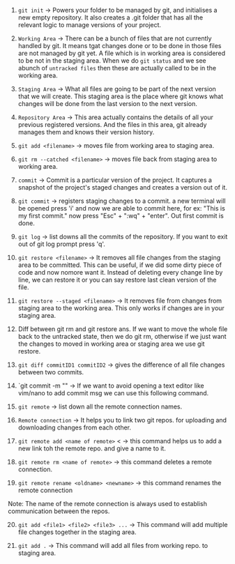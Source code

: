 1. `git init` -> Powers your folder to be managed by git, and initialises a new empty repository.
It also creates a .git folder that has all the relevant logic to manage versions of your project.

2. `Working Area` -> There can be a bunch of files that are not currently handled by git.
It means tgat changes done or to be done in those files are not managed by git yet.
A file which is in working area is considered to be not in the staging area. 
When we do `git status` and we see abunch of `untracked files` then these are actually 
called to be in the working area.

3. `Staging Area` -> What all files are going to be part of the next version that we will 
create. This staging area is the place where git knows what changes will be done from the 
last version to the next version.

4. `Repository Area` -> This area actually contains the details of all your previous 
registered versions. And the files in this area, git already manages them and knows their
version history.

5. `git add <filename>` -> moves file from working area to staging area.

6. `git rm --catched <filename>` -> moves file back from staging area to working area.

7. `commit` -> Commit is a particular version of the project. It captures a snapshot
of the project's staged changes and creates a version out of it.

8. `git commit` -> registers staging changes to a commit.
    a new terminal will be opened press 'i' and now we are able to commit here,
    for ex: "This is my first commit."
    now press "Esc" + ":wq" + "enter".
    Out first commit is done.

9. `git log` -> list downs all the commits of the repository. If you want to exit out
of git log prompt press 'q'. 

10. `git restore <filename>` -> It removes all file changes from the staging area to be 
committed. This can be useful, if we did some dirty piece of code and now nomore want it.
Instead of deleting every change line by line, we can restore it or you can say restore 
last clean version of the file.

11. `git restore --staged <filename>` -> It removes file from changes from staging area to
the working area. This only works if changes are in your staging area.

12. Diff between git rm and git restore
ans. If we want to move the whole file back to the untracked state, then we do git rm,
otherwise if we just want the changes to moved in working area or staging area we use 
git restore.

13. `git diff commitID1 commitID2` -> gives the difference of all file changes between 
two commits.

14. `git commit -m "<our commit msg>" -> If we want to avoid opening a text editor like 
vim/nano to add commit msg we can use this following command.

15. `git remote` -> list down all the remote connection names.

16. `Remote connection` -> It helps you to link two git repos. for uploading and downloading changes from each other.

17. `git remote add <name of remote>` <<link of the remote> -> this command helps us to 
add a new link toh the remote repo. and give a name to it.

18. `git remote rm <name of remote>` -> this command deletes a remote connection.

19. `git remote rename <oldname> <newname>` -> this command renames the remote connection

Note: The name of the remote connection is always used to establish communication between 
the repos.

20. `git add <file1> <file2> <file3> ...` -> This command will add multiple file changes together in the staging area.

21. `git add .` -> This command will add all files from working repo. to staging area.